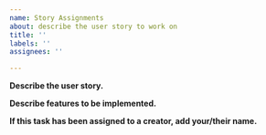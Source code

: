 ```yaml
---
name: Story Assignments
about: describe the user story to work on
title: ''
labels: ''
assignees: ''

---
```


**Describe the user story.**

**Describe features to be implemented.**

**If this task has been assigned to a creator, add your/their name.**
